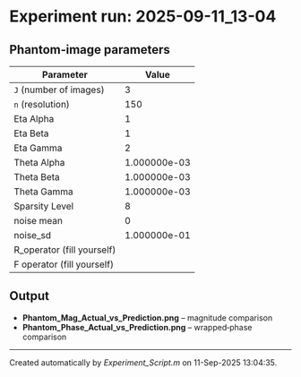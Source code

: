# Experiment run: 2025-09-11_13-04

## Phantom‑image parameters
| Parameter | Value |
|-----------|-------|
| `J` (number of images) | 3 |
| `n` (resolution)       | 150 |
| Eta Alpha              | 1 |
| Eta Beta               | 1 |
| Eta Gamma              | 2 |
| Theta Alpha            | 1.000000e-03 |
| Theta Beta             | 1.000000e-03 |
| Theta Gamma            | 1.000000e-03 |
| Sparsity Level         | 8 |
| noise mean             | 0 |
| noise_sd               | 1.000000e-01 |
| R_operator (fill yourself)  |    |
| F operator (fill yourself)  |    |

## Output
* **Phantom_Mag_Actual_vs_Prediction.png** – magnitude comparison
* **Phantom_Phase_Actual_vs_Prediction.png** – wrapped‑phase comparison

---
Created automatically by *Experiment_Script.m* on 11-Sep-2025 13:04:35.
